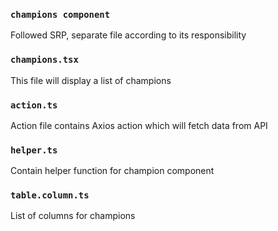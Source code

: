 ### `champions component`

Followed SRP, separate file according to its responsibility

### `champions.tsx`

This file will display a list of champions

### `action.ts`

Action file contains Axios action which will fetch data from API

### `helper.ts`

Contain helper function for champion component

### `table.column.ts`

List of columns for champions
